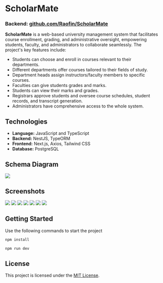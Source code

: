 # ScholarMate
### Backend: [github.com/Raofin/ScholarMate](https://github.com/Raofin/ScholarMate)

**ScholarMate** is a web-based university management system that facilitates course enrollment, grading, and administrative oversight, empowering students, faculty, and administrators to collaborate seamlessly. The project's key features include:

- Students can choose and enroll in courses relevant to their departments.
- Different departments offer courses tailored to their fields of study.
- Department heads assign instructors/faculty members to specific courses.
- Faculties can give students grades and marks.
- Students can view their marks and grades.
- Registrars approve students and oversee course schedules, student records, and transcript generation.
- Administrators have comprehensive access to the whole system.

## Technologies
- **Language:** JavaScript and TypeScript
- **Backend:** NestJS, TypeORM
- **Frontend:** Next.js, Axios, Tailwind CSS
- **Database:** PostgreSQL

## Schema Diagram
<img src="https://raofin.github.io/r/ScholarMate/img/ScholarMate-Schema-Diagram.svg">

## Screenshots
<img src="https://raofin.github.io/r/ScholarMate/img/ScholarMate-Screenshot-1.png">
<img src="https://raofin.github.io/r/ScholarMate/img/ScholarMate-Screenshot-2.png">
<img src="https://raofin.github.io/r/ScholarMate/img/ScholarMate-Screenshot-3.png">
<img src="https://raofin.github.io/r/ScholarMate/img/ScholarMate-Screenshot-4.png">
<img src="https://raofin.github.io/r/ScholarMate/img/ScholarMate-Screenshot-5.png">
<img src="https://raofin.github.io/r/ScholarMate/img/ScholarMate-Screenshot-6.png">
<img src="https://raofin.github.io/r/ScholarMate/img/ScholarMate-Screenshot-7.png">

## Getting Started

Use the following commands to start the project


```bash
npm install
```

```bash
npm run dev
```

## License
This project is licensed under the [MIT License](LICENSE).

